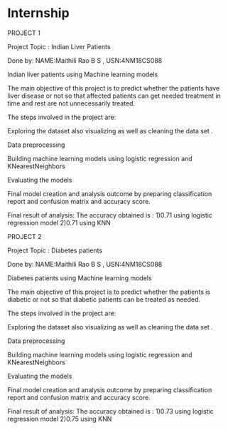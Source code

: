 # Internship

PROJECT 1

Project Topic : Indian Liver Patients

Done by: NAME:Maithili Rao B S , USN:4NM18CS088

Indian liver patients using Machine learning models

The main objective of this project is to predict whether the patients have liver disease or not so that affected patients can get needed treatment in time and rest are not unnecessarily treated.

The steps involved in the project are:

Exploring the dataset also visualizing as well as cleaning the data set .

Data preprocessing

Building machine learning models using logistic regression and KNearestNeighbors

Evaluating the models

Final model creation and analysis outcome by preparing classification report and confusion matrix and accuracy score.

Final result of analysis: The accuracy obtained is : 1)0.71 using logistic regression model     2)0.71 using KNN






PROJECT 2

Project Topic : Diabetes patients

Done by: NAME:Maithili Rao B S , USN:4NM18CS088

Diabetes patients using Machine learning models

The main objective of this project is to predict whether the patients is diabetic or not so that diabetic patients can be treated as needed.

The steps involved in the project are:

Exploring the dataset also visualizing as well as cleaning the data set .

Data preprocessing

Building machine learning models using logistic regression and KNearestNeighbors

Evaluating the models

Final model creation and analysis outcome by preparing classification report and confusion matrix and accuracy score.

Final result of analysis: The accuracy obtained is : 1)0.73 using logistic regression model       2)0.75 using KNN
